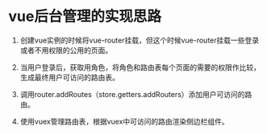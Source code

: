 # vue后台管理的实现思路
1. 创建vue实例的时候将vue-router挂载，但这个时候vue-router挂载一些登录或者不用权限的公用的页面。

2. 当用户登录后，获取用角色，将角色和路由表每个页面的需要的权限作比较，生成最终用户可访问的路由表。

3. 调用router.addRoutes（store.getters.addRouters）添加用户可访问的路由。

4. 使用vuex管理路由表，根据vuex中可访问的路由渲染侧边栏组件。